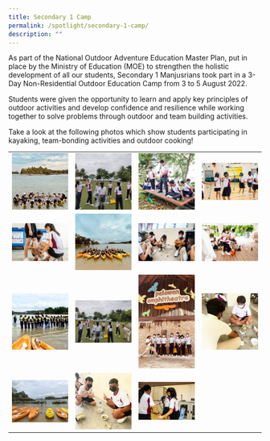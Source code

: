 ```yaml
---
title: Secondary 1 Camp
permalink: /spotlight/secondary-1-camp/
description: ""
---
```

As part of the National Outdoor Adventure Education Master Plan, put in place by the Ministry of Education (MOE) to strengthen the holistic development of all our students, Secondary 1 Manjusrians took part in a 3-Day Non-Residential Outdoor Education Camp from 3 to 5 August 2022. 

Students were given the opportunity to learn and apply key principles of outdoor activities and develop confidence and resilience while working together to solve problems through outdoor and team building activities. 

Take a look at the following photos which show students participating in kayaking, team-bonding activities and outdoor cooking!


|   |   |   |   |
|---|---|---|---|
| ![](/images/Spotlight/Sec1%20camp/sec1%20camp%20pic1%201.jpg)  |  ![](/images/Spotlight/Sec1%20camp/sec1%20camp%20pic1%2010.jpg)    |  ![](/images/Spotlight/Sec1%20camp/sec1%20camp%20pic1%2011.jpg)    |   ![](/images/Spotlight/Sec1%20camp/sec1%20camp%20pic1%2012.jpg)   |
|  ![](/images/Spotlight/Sec1%20camp/sec1%20camp%20pic1%2013.jpg)    |  ![](/images/Spotlight/Sec1%20camp/sec1%20camp%20pic1%2014.jpg)    |  ![](/images/Spotlight/Sec1%20camp/sec1%20camp%20pic1%2015.jpg)    | ![](/images/Spotlight/Sec1%20camp/sec1%20camp%20pic1%2017.jpg)     |
|   ![](/images/Spotlight/Sec1%20camp/sec1%20camp%20pic1%202.jpg)   |   ![](/images/Spotlight/Sec1%20camp/sec1%20camp%20pic1%203.jpg)  |    ![](/images/Spotlight/Sec1%20camp/sec1%20camp%20pic1%204.jpg)  |   ![](/images/Spotlight/Sec1%20camp/sec1%20camp%20pic1%205.jpg)   |
|   ![](/images/Spotlight/Sec1%20camp/sec1%20camp%20pic1%206.jpg)   |   ![](/images/Spotlight/Sec1%20camp/sec1%20camp%20pic1%207.jpg)   |  ![](/images/Spotlight/Sec1%20camp/sec1%20camp%20pic1%209.jpg)    |   |